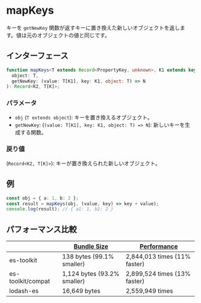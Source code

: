 # mapKeys

キーを `getNewKey` 関数が返すキーに置き換えた新しいオブジェクトを返します。値は元のオブジェクトの値と同じです。

## インターフェース

```typescript
function mapKeys<T extends Record<PropertyKey, unknown>, K1 extends keyof T, K2 extends PropertyKey>(
  object: T,
  getNewKey: (value: T[K1], key: K1, object: T) => N
): Record<K2, T[K]>;
```

### パラメータ

- `obj` (`T extends object`): キーを置き換えるオブジェクト。
- `getNewKey`: (`(value: T[K1], key: K1, object: T) => N`): 新しいキーを生成する関数。

### 戻り値

(`Record<K2, T[K]>`): キーが置き換えられた新しいオブジェクト。

## 例

```typescript
const obj = { a: 1, b: 2 };
const result = mapKeys(obj, (value, key) => key + value);
console.log(result); // { a1: 1, b2: 2 }
```

## パフォーマンス比較

|                   | [Bundle Size](../../bundle-size.md) | [Performance](../../performance.md) |
| ----------------- | ----------------------------------- | ----------------------------------- |
| es-toolkit        | 138 bytes (99.1% smaller)           | 2,844,013 times (11% faster)        |
| es-toolkit/compat | 1,124 bytes (93.2% smaller)         | 2,899,524 times (13% faster)        |
| lodash-es         | 16,649 bytes                        | 2,559,949 times                     |
